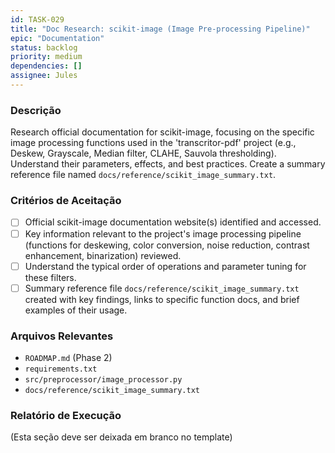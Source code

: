 ```yaml
---
id: TASK-029
title: "Doc Research: scikit-image (Image Pre-processing Pipeline)"
epic: "Documentation"
status: backlog
priority: medium
dependencies: []
assignee: Jules
---
```


### Descrição

Research official documentation for scikit-image, focusing on the specific image processing functions used in the 'transcritor-pdf' project (e.g., Deskew, Grayscale, Median filter, CLAHE, Sauvola thresholding). Understand their parameters, effects, and best practices. Create a summary reference file named `docs/reference/scikit_image_summary.txt`.

### Critérios de Aceitação

- [ ] Official scikit-image documentation website(s) identified and accessed.
- [ ] Key information relevant to the project's image processing pipeline (functions for deskewing, color conversion, noise reduction, contrast enhancement, binarization) reviewed.
- [ ] Understand the typical order of operations and parameter tuning for these filters.
- [ ] Summary reference file `docs/reference/scikit_image_summary.txt` created with key findings, links to specific function docs, and brief examples of their usage.

### Arquivos Relevantes

* `ROADMAP.md` (Phase 2)
* `requirements.txt`
* `src/preprocessor/image_processor.py`
* `docs/reference/scikit_image_summary.txt`

### Relatório de Execução

(Esta seção deve ser deixada em branco no template)
